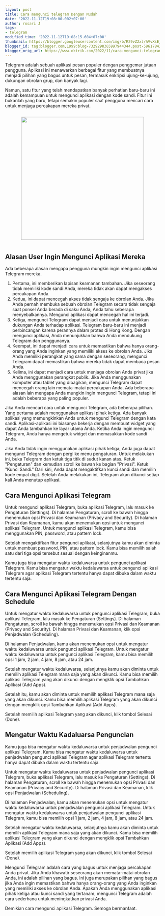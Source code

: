 ```yaml
---
layout: post
title: Cara mengunci telegram Dengan Mudah
date: '2022-11-12T19:08:00.002+07:00'
author: rosari J
tags:
- telegram
modified_time: '2022-11-12T19:08:15.604+07:00'
thumbnail: https://blogger.googleusercontent.com/img/b/R29vZ2xl/AVvXsEjXTU2QOXSfMni_O3no4H8t7qaeDpyVPIB9ueKkkJg4TR4UwbJCP_yR0aTGyZUxXuIlDIpXy_TJ7KEOaVJMc1U8M-JanYFxzQEOwsOLGBc89l9msbpnTY7_9gbwRxKd_1iJ9NfumOrWvtRUGPbOCpkbF2TZGpHfTvSJ2Tm_aEnnN2yeTRBP8dOO_4xDxQ/s72-c/telegram.jpg
blogger_id: tag:blogger.com,1999:blog-7329298365997944344.post-5961784397788415584
blogger_orig_url: https://www.oktrik.com/2022/11/cara-mengunci-telegram-dengan-mudah.html
---
```


<p>Telegram adalah sebuah aplikasi pesan populer dengan penggemar jutaan pengguna. Aplikasi ini menawarkan berbagai fitur yang membuatnya menjadi pilihan yang bagus untuk pesan, termasuk enkripsi ujung-ke-ujung, dukungan obrolan grup, dan banyak lagi.</p>
<p>Namun, satu fitur yang telah mendapatkan banyak perhatian baru-baru ini adalah kemampuan untuk mengunci aplikasi dengan kode sandi. Fitur ini bukanlah yang baru, tetapi semakin populer saat pengguna mencari cara untuk menjaga percakapan mereka privat.</p>
<div class="separator" style="clear: both;"><a href="https://blogger.googleusercontent.com/img/b/R29vZ2xl/AVvXsEjXTU2QOXSfMni_O3no4H8t7qaeDpyVPIB9ueKkkJg4TR4UwbJCP_yR0aTGyZUxXuIlDIpXy_TJ7KEOaVJMc1U8M-JanYFxzQEOwsOLGBc89l9msbpnTY7_9gbwRxKd_1iJ9NfumOrWvtRUGPbOCpkbF2TZGpHfTvSJ2Tm_aEnnN2yeTRBP8dOO_4xDxQ/s1511/telegram.jpg" style="display: block; padding: 1em 0; text-align: center; "><img alt="" border="0" width="400" data-original-height="850" data-original-width="1511" src="https://blogger.googleusercontent.com/img/b/R29vZ2xl/AVvXsEjXTU2QOXSfMni_O3no4H8t7qaeDpyVPIB9ueKkkJg4TR4UwbJCP_yR0aTGyZUxXuIlDIpXy_TJ7KEOaVJMc1U8M-JanYFxzQEOwsOLGBc89l9msbpnTY7_9gbwRxKd_1iJ9NfumOrWvtRUGPbOCpkbF2TZGpHfTvSJ2Tm_aEnnN2yeTRBP8dOO_4xDxQ/s400/telegram.jpg"/></a></div>
<h2>Alasan User Ingin Mengunci Aplikasi Mereka</h2>
<p>Ada beberapa alasan mengapa pengguna mungkin ingin mengunci aplikasi Telegram mereka.</p>
<ol>
<li>Pertama, ini memberikan lapisan keamanan tambahan. Jika seseorang tidak memiliki kode sandi Anda, mereka tidak akan dapat mengakses percakapan Anda.</li>
<li>Kedua, ini dapat mencegah akses tidak sengaja ke obrolan Anda. Jika Anda pernah membuka sebuah obrolan Telegram secara tidak sengaja saat ponsel Anda berada di saku Anda, Anda tahu seberapa menyebalkannya. Mengunci aplikasi dapat mencegah hal ini terjadi.</li>
<li>Ketiga, mengunci Telegram dapat menjadi cara untuk menunjukkan dukungan Anda terhadap aplikasi. Telegram baru-baru ini menjadi perbincangan karena perannya dalam protes di Hong Kong. Dengan mengunci aplikasi, Anda menunjukkan bahwa Anda mendukung Telegram dan penggunanya.</li>
<li>Keempat, ini dapat menjadi cara untuk memastikan bahwa hanya orang-orang yang Anda inginkan yang memiliki akses ke obrolan Anda. Jika Anda memiliki perangkat yang sama dengan seseorang, mengunci Telegram dapat memastikan bahwa mereka tidak dapat membaca pesan Anda.</li>
<li>Kelima, ini dapat menjadi cara untuk menjaga obrolan Anda privat jika Anda menggunakan perangkat publik. Jika Anda menggunakan komputer atau tablet yang dibagikan, mengunci Telegram dapat mencegah orang lain memata-matai percakapan Anda. Ada beberapa alasan lain mengapa Anda mungkin ingin mengunci Telegram, tetapi ini adalah beberapa yang paling populer.</li>
</ol>
<p>Jika Anda mencari cara untuk mengunci Telegram, ada beberapa pilihan. Yang pertama adalah menggunakan aplikasi pihak ketiga. Ada banyak aplikasi yang memungkinkan Anda untuk mengunci Telegram dengan kata sandi. Aplikasi-aplikasi ini biasanya bekerja dengan membuat widget yang dapat Anda tambahkan ke layar utama Anda. Ketika Anda ingin mengunci Telegram, Anda hanya mengetuk widget dan memasukkan kode sandi Anda.</p>
<p>Jika Anda tidak ingin menggunakan aplikasi pihak ketiga, Anda juga dapat mengunci Telegram dengan pergi ke menu pengaturan. Untuk melakukan ini, buka Telegram dan ketuk tiga titik di sudut kanan atas. Ketuk "Pengaturan" dan kemudian scroll ke bawah ke bagian "Privasi". Ketuk "Kunci Sandi." Dari sini, Anda dapat mengaktifkan kunci sandi dan memilih kode empat digit. Setelah Anda melakukan ini, Telegram akan dikunci setiap kali Anda menutup aplikasi.</p>
<h2>Cara Mengunci Aplikasi Telegram</h2>
<p>Untuk mengunci aplikasi Telegram, buka aplikasi Telegram, lalu masuk ke Pengaturan (Settings). Di halaman Pengaturan, scroll ke bawah hingga menemukan opsi Privasi dan Keamanan (Privacy and Security). Di halaman Privasi dan Keamanan, kamu akan menemukan opsi untuk mengunci aplikasi Telegram. Untuk mengunci aplikasi Telegram, kamu bisa menggunakan PIN, password, atau pattern lock.</p>
<p>Setelah mengaktifkan fitur pengunci aplikasi, selanjutnya kamu akan diminta untuk membuat password, PIN, atau pattern lock. Kamu bisa memilih salah satu dari tiga opsi tersebut sesuai dengan keinginanmu.</p>
<p>Kamu juga bisa mengatur waktu kedaluwarsa untuk pengunci aplikasi Telegram. Kamu bisa mengatur waktu kedaluwarsa untuk pengunci aplikasi Telegram agar aplikasi Telegram tertentu hanya dapat dibuka dalam waktu tertentu saja.</p>
<h2>Cara Mengunci Aplikasi Telegram Dengan Schedule</h2>
<p>Untuk mengatur waktu kedaluwarsa untuk pengunci aplikasi Telegram, buka aplikasi Telegram, lalu masuk ke Pengaturan (Settings). Di halaman Pengaturan, scroll ke bawah hingga menemukan opsi Privasi dan Keamanan (Privacy and Security). Di halaman Privasi dan Keamanan, klik opsi Penjadwalan (Scheduling).</p>
<p>Di halaman Penjadwalan, kamu akan menemukan opsi untuk mengatur waktu kedaluwarsa untuk pengunci aplikasi Telegram. Untuk mengatur waktu kedaluwarsa untuk pengunci aplikasi Telegram, kamu bisa memilih opsi 1 jam, 2 jam, 4 jam, 8 jam, atau 24 jam.</p>
<p>Setelah mengatur waktu kedaluwarsa, selanjutnya kamu akan diminta untuk memilih aplikasi Telegram mana saja yang akan dikunci. Kamu bisa memilih aplikasi Telegram yang akan dikunci dengan mengklik opsi Tambahkan Aplikasi (Add Apps).</p>
<p>Setelah itu, kamu akan diminta untuk memilih aplikasi Telegram mana saja yang akan dikunci. Kamu bisa memilih aplikasi Telegram yang akan dikunci dengan mengklik opsi Tambahkan Aplikasi (Add Apps).</p>
<p>Setelah memilih aplikasi Telegram yang akan dikunci, klik tombol Selesai (Done).</p>
<h2>Mengatur Waktu Kadaluarsa Penguncian</h2>
<p>Kamu juga bisa mengatur waktu kedaluwarsa untuk penjadwalan pengunci aplikasi Telegram. Kamu bisa mengatur waktu kedaluwarsa untuk penjadwalan pengunci aplikasi Telegram agar aplikasi Telegram tertentu hanya dapat dibuka dalam waktu tertentu saja.</p>
<p>Untuk mengatur waktu kedaluwarsa untuk penjadwalan pengunci aplikasi Telegram, buka aplikasi Telegram, lalu masuk ke Pengaturan (Settings). Di halaman Pengaturan, scroll ke bawah hingga menemukan opsi Privasi dan Keamanan (Privacy and Security). Di halaman Privasi dan Keamanan, klik opsi Penjadwalan (Scheduling).</p>
<p>Di halaman Penjadwalan, kamu akan menemukan opsi untuk mengatur waktu kedaluwarsa untuk penjadwalan pengunci aplikasi Telegram. Untuk mengatur waktu kedaluwarsa untuk penjadwalan pengunci aplikasi Telegram, kamu bisa memilih opsi 1 jam, 2 jam, 4 jam, 8 jam, atau 24 jam.</p>
<p>Setelah mengatur waktu kedaluwarsa, selanjutnya kamu akan diminta untuk memilih aplikasi Telegram mana saja yang akan dikunci. Kamu bisa memilih aplikasi Telegram yang akan dikunci dengan mengklik opsi Tambahkan Aplikasi (Add Apps).</p>
<p>Setelah memilih aplikasi Telegram yang akan dikunci, klik tombol Selesai (Done).</p>
<p>Mengunci Telegram adalah cara yang bagus untuk menjaga percakapan Anda privat. Jika Anda khawatir seseorang akan memata-matai obrolan Anda, ini adalah pilihan yang bagus. Ini juga merupakan pilihan yang bagus jika Anda ingin memastikan bahwa hanya orang-orang yang Anda inginkan yang memiliki akses ke obrolan Anda. Apakah Anda menggunakan aplikasi pihak ketiga atau kunci sandi yang tertanam, mengunci Telegram adalah cara sederhana untuk meningkatkan privasi Anda.</p>
<p>Demikian cara mengunci aplikasi Telegram. Semoga bermanfaat.</p>